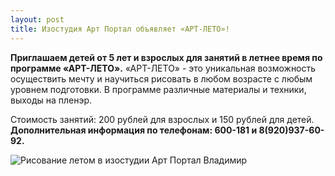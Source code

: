 ```yaml
---
layout: post
title: Изостудия Арт Портал объявляет «АРТ-ЛЕТО»!
---
```

<p><strong>Приглашаем детей от 5 лет и взрослых для занятий в летнее время по программе «АРТ-ЛЕТО».</strong> «АРТ-ЛЕТО» - это уникальная возможность осуществить мечту и научиться рисовать в любом возрасте с любым уровнем подготовки. В программе различные материалы и техники, выходы на пленэр.</p>
<p>Стоимость занятий: 200 рублей для взрослых и 150 рублей для детей.<br/>
<strong>Дополнительная информация по телефонам: 600-181 и 8(920)937-60-92.</strong></p>
<img src="{{ site.baseurl }}/img/post/2017-05-14/art_leto_2017.png"
  style="" alt="Рисование летом в изостудии Арт Портал Владимир" title="Арт лето">


